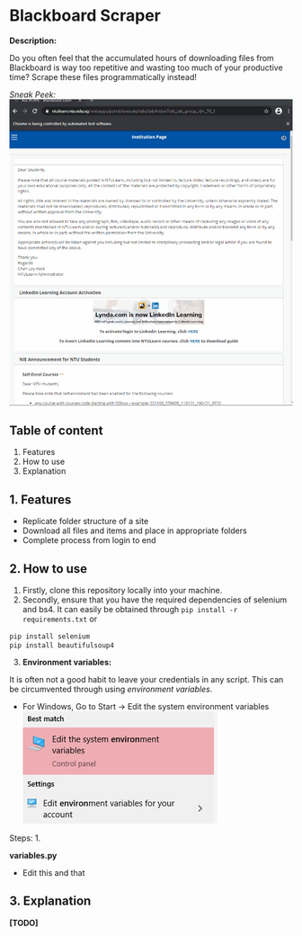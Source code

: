 # Blackboard Scraper

**Description:**

Do you often feel that the accumulated hours of downloading files from Blackboard is way too repetitive and wasting too much of your productive time? Scrape these files programmatically instead!

*Sneak Peek:*
![Edit the system environment variables](./images/blackboard.gif )

## Table of content
1. Features
2. How to use
3. Explanation


## 1. Features
- Replicate folder structure of a site
- Download all files and items and place in appropriate folders
- Complete process from login to end

## 2. How to use

1. Firstly, clone this repository locally into your machine.
2. Secondly, ensure that you have the required dependencies of selenium and bs4. It can easily be obtained through `pip install -r requirements.txt` or

```
pip install selenium
pip install beautifulsoup4
```
3. **Environment variables:**

It is often not a good habit to leave your credentials in any script. This can be circumvented through using *environment variables*.
- For Windows, Go to Start -> Edit the system environment variables
![Edit the system environment variables](./images/startEnviron.png )


Steps:
1.

**variables.py**
- Edit this and that

## 3. Explanation

**[TODO]**

